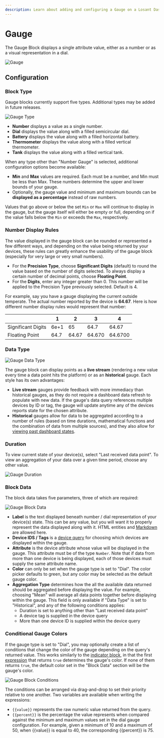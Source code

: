 ```yaml
---
description: Learn about adding and configuring a Gauge on a Losant Dashboard.
---
```


# Gauge

The Gauge Block displays a single attribute value, either as a number or as a visual representation in a dial.

![Gauge](/images/dashboards/gauge-example.png "Gauge")

## Configuration

### Block Type

Gauge blocks currently support five types. Additional types may be added in future releases.

![Gauge Type](/images/dashboards/gauge-block-type.png "Gauge Type")

* **Number** displays a value as a single number.
* **Dial** displays the value along with a filled semicircular dial.
* **Battery** displays the value along with a filled horizontal battery.
* **Thermometer** displays the value along with a filled vertical thermometer.
* **Tank** displays the value along with a filled vertical tank.

When any type other than "Number Gauge" is selected, additional configuration options become available:

* **Min** and **Max** values are required. Each must be a number, and Min must be less than Max. These numbers determine the upper and lower bounds of your  gauge.
* Optionally, the gauge value and minimum and maximum bounds can be **displayed as a percentage** instead of raw numbers.

Values that go above or below the set `Min` or `Max` will continue to display in the gauge, but the gauge itself will either be empty or full, depending on if the value falls below the `Min` or exceeds the `Max`, respectively.

### Number Display Rules

The value displayed in the gauge block can be rounded or represented a few different ways, and depending on the value being returned by your devices, these rules can greatly enhance the usability of the gauge block (especially for very large or very small numbers).

* For the **Precision Type**, choose **Significant Digits** (default) to round the value based on the number of digits selected. To always display a certain number of decimal points, choose **Floating Point**.
* For the **Digits**, enter any integer greater than 0. This number will be applied to the Precision Type previously selected. Default is 4.

For example, say you have a gauge displaying the current outside temperate. The actual number reported by the device is **64.67**. Here is how different number display rules would represent that number:

|                    | 1    | 2     | 3      | 4       |
|--------------------|------|-------|--------|---------|
| Significant Digits | 6e+1 | 65    | 64.7   | 64.67   |
| Floating Point     | 64.7 | 64.67 | 64.670 | 64.6700 |

### Data Type

![Gauge Data Type](/images/dashboards/gauge-data-type.png "Gauge Data Type")

The gauge block can display points as a **live stream** (rendering a new value every time a data point hits the platform) or as an **historical** gauge. Each style has its own advantages:

* **Live stream** gauges provide feedback with more immediacy than historical gauges, as they do not require a dashboard data refresh to populate with new data. If the gauge's data query references multiple devices by ID or tag, the gauge will update anytime any of the devices reports state for the chosen attribute.
* **Historical** gauges allow for data to be aggregated according to a number of rules (based on time durations, mathematical functions and the combination of data from multiple sources), and they also allow for [viewing past dashboard states](/dashboards/overview/#viewing-past-dashboard-states).

### Duration

To view current state of your device(s), select "Last received data point". To view an aggregation of your data over a given time period, choose any other value.

![Gauge Duration](/images/dashboards/gauge-duration.png "Gauge Duration")

### Block Data

The block data takes five parameters, three of which are required:

![Gauge Block Data](/images/dashboards/gauge-block-data.png "Gauge Block Data")

* **Label** is the text displayed beneath number / dial representation of your device(s) state. This can be any value, but you will want it to properly represent the data displayed along with it. HTML entities and <a href="https://daringfireball.net/projects/markdown/syntax" target="\_blank">Markdown</a> are allowed here.
* **Device IDS / Tags** is a [device query](/devices/device-queries/) for choosing which devices are displayed within the gauge.
* **Attribute** is the device attribute whose value will be displayed in the gauge. This attribute must be of the type `Number`. Note that if data from more than one device is being displayed, each of those devices must supply the same attribute name.
* **Color** can only be set when the gauge type is set to "Dial". The color picker defaults to green, but any color may be selected as the default gauge color.
* **Aggregation Type** determines how the all the available data returned should be aggregated before displaying the value. For example, choosing "Mean" will average all data points together before displaying within the gauge. This field is only available if "Data Type" is set to "Historical", and any of the following conditions applies:
    * Duration is set to anything other than "Last received data point"
    * A device tag is supplied in the device query
    * More than one device ID is supplied within the device query

### Conditional Gauge Colors

If the gauge type is set to "Dial", you may optionally create a list of conditions that change the color of the gauge depending on the query's returned value. This works similarly to the [indicator block](/dashboards/indicator/), in that the first [expression](/workflows/accessing-payload-data/#expressions) that returns `true` determines the gauge's color. If none of them returns `true`, the default color set in the "Block Data" section will be the gauge's color.

![Gauge Block Conditions](/images/dashboards/gauge-block-conditions.png "Gauge Block Conditions")

The conditions can be arranged via drag-and-drop to set their priority relative to one another. Two variables are available when writing the expressions:

* `{{value}}` represents the raw numeric value returned from the query.
* `{{percent}}` is the percentage the value represents when compared against the minimum and maximum values set in the dial gauge configuration. For example, given a minimum of 10 and a maximum of 50, when {{value}} is equal to 40, the corresponding {{percent}} is 75.
